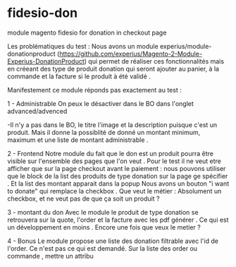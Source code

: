 # fidesio-don
module magento fidesio for donation in checkout page

Les problématiques du test :
Nous avons un module experius/module-donationproduct (https://github.com/experius/Magento-2-Module-Experius-DonationProduct)
qui permet de réaliser ces fonctionnalités mais en créeant des type de produit donation qui seront ajouter au panier, à la commande et la facture si le produit à été validé .

Manifestement ce module réponds pas exactement au test :

1 - Administrable
On peux le désactiver dans le BO dans l'onglet advanced/advenced

-Il n'y a pas dans le BO, le titre l'image et la description  puisque c'est un produit.
Mais il donne la possiblité de donné un montant minimum, maximum et une liste de montant administrable .

2 - Frontend
Notre module du fait que le don est un produit pourra être visible sur l'ensemble des pages que l'on veut .
Pour le test il ne veut etre afficher que sur la page checkout avant le paiement : nous pouvons utiliser que le block de la list des produits de type donation
sur la page ge spécifier .
Et la list des montant apparait dans la popup
Nous avons un bouton "i want to donate" qui remplace la checkbox .
Que veut le métier : 
Absolument un checkbox, et ne veut pas de que ça soit un produit ?

3 - montant du don
Avec le module le produit de type donation se retrouvera sur la quote, l'order et la facture avec les pdf générer .
Ce qui est un développement en moins . Encore une fois que veux le metier ?

4 - Bonus
Le module propose une liste des donation filtrable avec l'id de l'order.
Ce n'est pas ce qui est demandé. Sur la liste des order ou commande , mettre un attribu


